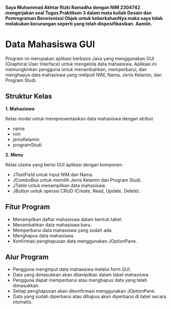 **Saya Muhammad Akhtar Rizki Ramadha dengan NIM 2304742 mengerjakan soal Tugas Praktikum 3 dalam mata kuliah Desain dan Pemrograman Berorientasi Objek untuk keberkahanNya maka saya tidak melakukan kecurangan seperti yang telah dispesifikasikan. Aamiin.**

# Data Mahasiswa GUI

Program ini merupakan aplikasi berbasis Java yang menggunakan GUI (Graphical User Interface) untuk mengelola data mahasiswa. Aplikasi ini memungkinkan pengguna untuk menambahkan, memperbarui, dan menghapus data mahasiswa yang meliputi NIM, Nama, Jenis Kelamin, dan Program Studi.

## Struktur Kelas

**1. Mahasiswa**

Kelas model untuk merepresentasikan data mahasiswa dengan atribut

- nama
- nim
- jenisKelamin
- programStudi
    
**2. Menu**

Kelas utama yang berisi GUI aplikasi dengan komponen

- JTextField untuk input NIM dan Nama.
- JComboBox untuk memilih Jenis Kelamin dan Program Studi.
- JTable untuk menampilkan data mahasiswa.
- JButton untuk operasi CRUD (Create, Read, Update, Delete).

## Fitur Program

- Menampilkan daftar mahasiswa dalam bentuk tabel.
- Menambahkan data mahasiswa baru.
- Memperbarui data mahasiswa yang sudah ada.
- Menghapus data mahasiswa.
- Konfirmasi penghapusan data menggunakan JOptionPane.

## Alur Program

- Pengguna menginput data mahasiswa melalui form GUI.
- Data yang dimasukkan akan ditampilkan dalam tabel mahasiswa.
- Pengguna dapat memperbarui atau menghapus data yang telah dimasukkan.
- Setiap penghapusan akan dikonfirmasi menggunakan JOptionPane.
- Data yang sudah diperbarui atau dihapus akan diperbarui di tabel secara otomatis.
